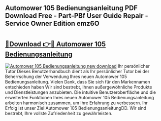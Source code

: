 ## Automower 105 Bedienungsanleitung PDF Download Free - Part-PBf User Guide Repair - Service Owner Edition emz6O

# <h2><a href="http://df1uop.blite.top/?on=Automower+105+Bedienungsanleitung">🔗Download 👉🔴 Automower 105 Bedienungsanleitung</a></h2>

[![Automower 105 Bedienungsanleitung new download](https://i.imgur.com/lujVjoI.png)](http://df1uop.blite.top/?on=Automower+105+Bedienungsanleitung)
Ihr persönlicher Tutor Dieses Benutzerhandbuch dient als Ihr persönlicher Tutor bei der Beherrschung der Verwendung Ihres neuen Automower 105 Bedienungsanleitung. Vielen Dank, dass Sie sich für den Markennamen entschieden haben Wir sind bestrebt, Ihnen außergewöhnliche Produkte und Dienstleistungen anzubieten. Die intuitive Benutzeroberfläche und die erweiterten Funktionen Ihres neuen Automower 105 Bedienungsanleitung arbeiten harmonisch zusammen, um Ihre Erfahrung zu verbessern. Ihr Erfolg ist unser Ziel Automower 105 BedienungsanleitungDD. Wir sind bestrebt, Ihre vollste Zufriedenheit zu gewährleisten.
